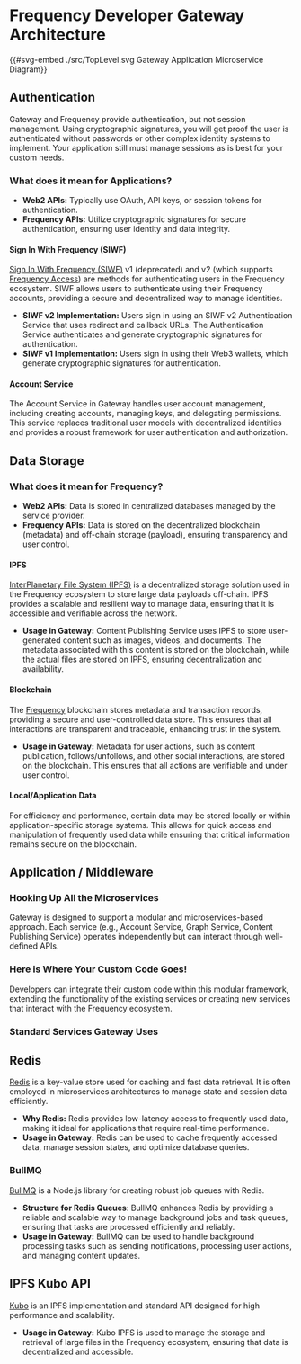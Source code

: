 # Frequency Developer Gateway Architecture

{{#svg-embed ./src/TopLevel.svg Gateway Application Microservice Diagram}}

## Authentication

Gateway and Frequency provide authentication, but not session management.
Using cryptographic signatures, you will get proof the user is authenticated without passwords or other complex identity systems to implement.
Your application still must manage sessions as is best for your custom needs.

### What does it mean for Applications?

- **Web2 APIs:** Typically use OAuth, API keys, or session tokens for authentication.
- **Frequency APIs:** Utilize cryptographic signatures for secure authentication, ensuring user identity and data integrity.

#### Sign In With Frequency (SIWF)

[Sign In With Frequency (SIWF)](https://github.com/ProjectLibertyLabs/siwf) v1 (deprecated) and v2 (which supports [Frequency Access](https://frequencyaccess.com/)) are methods for authenticating users in the Frequency ecosystem. SIWF allows users to authenticate using their Frequency accounts, providing a secure and decentralized way to manage identities.

- **SIWF v2 Implementation:** Users sign in using an SIWF v2 Authentication Service that uses redirect and callback URLs. The Authentication Service authenticates and generate cryptographic signatures for authentication.
- **SIWF v1 Implementation:** Users sign in using their Web3 wallets, which generate cryptographic signatures for authentication.

#### Account Service

The Account Service in Gateway handles user account management, including creating accounts, managing keys, and delegating permissions. This service replaces traditional user models with decentralized identities and provides a robust framework for user authentication and authorization.

## Data Storage

### What does it mean for Frequency?

- **Web2 APIs:** Data is stored in centralized databases managed by the service provider.
- **Frequency APIs:** Data is stored on the decentralized blockchain (metadata) and off-chain storage (payload), ensuring transparency and user control.

#### IPFS

[InterPlanetary File System (IPFS)](https://ipfs.io) is a decentralized storage solution used in the Frequency ecosystem to store large data payloads off-chain. IPFS provides a scalable and resilient way to manage data, ensuring that it is accessible and verifiable across the network.

- **Usage in Gateway:** Content Publishing Service uses IPFS to store user-generated content such as images, videos, and documents. The metadata associated with this content is stored on the blockchain, while the actual files are stored on IPFS, ensuring decentralization and availability.

#### Blockchain

The [Frequency](https://www.frequency.xyz) blockchain stores metadata and transaction records, providing a secure and user-controlled data store. This ensures that all interactions are transparent and traceable, enhancing trust in the system.

- **Usage in Gateway:** Metadata for user actions, such as content publication, follows/unfollows, and other social interactions, are stored on the blockchain. This ensures that all actions are verifiable and under user control.

#### Local/Application Data

For efficiency and performance, certain data may be stored locally or within application-specific storage systems. This allows for quick access and manipulation of frequently used data while ensuring that critical information remains secure on the blockchain.

## Application / Middleware

### Hooking Up All the Microservices

Gateway is designed to support a modular and microservices-based approach. Each service (e.g., Account Service, Graph Service, Content Publishing Service) operates independently but can interact through well-defined APIs.

### Here is Where Your Custom Code Goes!

Developers can integrate their custom code within this modular framework, extending the functionality of the existing services or creating new services that interact with the Frequency ecosystem.

### Standard Services Gateway Uses

## Redis

[Redis](https://redis.io) is a key-value store used for caching and fast data retrieval. It is often employed in microservices architectures to manage state and session data efficiently.

- **Why Redis:** Redis provides low-latency access to frequently used data, making it ideal for applications that require real-time performance.
- **Usage in Gateway:** Redis can be used to cache frequently accessed data, manage session states, and optimize database queries.

### BullMQ

[BullMQ](https://bullmq.io) is a Node.js library for creating robust job queues with Redis.

- **Structure for Redis Queues**: BullMQ enhances Redis by providing a reliable and scalable way to manage background jobs and task queues, ensuring that tasks are processed efficiently and reliably.
- **Usage in Gateway:** BullMQ can be used to handle background processing tasks such as sending notifications, processing user actions, and managing content updates.

## IPFS Kubo API

[Kubo](https://docs.ipfs.tech/install/command-line/) is an IPFS implementation and standard API designed for high performance and scalability.

- **Usage in Gateway:** Kubo IPFS is used to manage the storage and retrieval of large files in the Frequency ecosystem, ensuring that data is decentralized and accessible.
